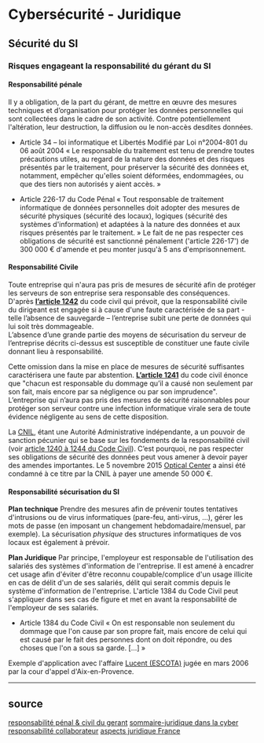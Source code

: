 # Cybersécurité - Juridique

## Sécurité du SI
### Risques engageant la responsabilité du gérant du SI
#### Responsabilité pénale
Il y a obligation, de la part du gérant, de mettre en œuvre des mesures techniques et d’organisation pour protéger les données personnelles qui sont collectées dans le cadre de son activité. Contre potentiellement l'altération, leur destruction, la diffusion ou le non-accès desdites données.   

* Article 34 – loi informatique et Libertés Modifié par Loi n°2004-801 du 06 août 2004
« Le responsable du traitement est tenu de prendre toutes précautions utiles, au regard de la nature des données et des risques présentés par le traitement, pour préserver la sécurité des données et, notamment, empêcher qu'elles soient déformées, endommagées, ou que des tiers non autorisés y aient accès. »    

* Article 226-17 du Code Pénal
« Tout responsable de traitement informatique de données personnelles doit adopter des mesures de sécurité physiques (sécurité des locaux), logiques (sécurité des systèmes d'information) et adaptées à la nature des données et aux risques présentés par le traitement. » 
Le fait de ne pas respecter ces obligations de sécurité est sanctionné pénalement ('article 226-17') de 300 000 € d'amende et peu monter jusqu'à 5 ans d'emprisonnement.

#### Responsabilité Civile
Toute entreprise qui n'aura pas pris de mesures de sécurité afin de protéger les serveurs de son entreprise sera responsable des conséquences. D'après [**l’article 1242**](https://www.legifrance.gouv.fr/codes/article_lc/LEGIARTI000032041559/) du code civil qui prévoit, que la responsabilité civile du dirigeant est engagée si à cause d'une faute caractérisée de sa part - telle l’absence de sauvegarde – l’entreprise subit une perte de données qui lui soit très dommageable.   
L’absence d’une grande partie des moyens de sécurisation du serveur de l’entreprise décrits ci-dessus est susceptible de constituer une faute civile donnant lieu à responsabilité.   

Cette omission dans la mise en place de mesures de sécurité suffisantes caractérisera une faute par abstention. [**L’article 1241**](https://www.legifrance.gouv.fr/codes/article_lc/LEGIARTI000006437049/2016-01-01/) du code civil énonce que "chacun est responsable du dommage qu’il a causé non seulement par son fait, mais encore par sa négligence ou par son imprudence". L’entreprise qui n’aura pas pris des mesures de sécurité raisonnables pour protéger son serveur contre une infection informatique virale sera de toute évidence négligente au sens de cette disposition.   

La [CNIL](https://climbingfrombottom.github.io/learning.html?cat=aspect_juridique&file=cnil), étant une Autorité Administrative indépendante, a un pouvoir de sanction pécunier qui se base sur les fondements de la responsabilité civil (voir [article 1240 à 1244 du Code Civil](https://www.legifrance.gouv.fr/codes/id/LEGISCTA000032021488/)). C’est pourquoi, ne pas respecter ses obligations de sécurité des données peut vous amener à devoir payer des amendes importantes. Le 5 novembre 2015 [Optical Center](https://www.acuite.fr/actualite/profession/82668/optical-center-condamne-50-000-euros-damende-par-la-cnil) a ainsi été condamné à ce titre par la CNIL à payer une amende 50 000 €.


#### Responsabilité sécurisation du SI 

**Plan technique** 
Prendre des mesures afin de prévenir toutes tentatives d'intrusions ou de virus informatiques (pare-feu, anti-virus, ...), gérer les mots de passe (en imposant un changement hebdomadaire/mensuel, par exemple). La sécurisation *physique* des structures informatiques de vos locaux est également à prévoir.   

**Plan Juridique** 
Par principe, l'employeur est responsable de l'utilisation des salariés des systèmes d'information de l'entreprise. Il est amené à encadrer cet usage afin d'éviter d'être reconnu coupable/complice d'un usage illicite en cas de délit d'un de ses salariés, délit qui serait commis depuis le système d'information de l'entreprise. L'article 1384 du Code Civil peut s'appliquer dans ses cas de figure et met en avant la responsabilité de l'employeur de ses salariés.   

* Article 1384 du Code Civil 
« On est responsable non seulement du dommage que l'on cause par son propre fait, mais encore de celui qui est causé par le fait des personnes dont on doit répondre, ou des choses que l'on a sous sa garde. [...] » 

Exemple d'application avec l'affaire [Lucent (ESCOTA)](https://www.legalis.net/actualite/affaire-lucent-lemployeur-responsable-des-actes-en-ligne-commis-par-des-salaries/ "Employeur, responsable des actes en ligne commis par des salariés") jugée en mars 2006 par la cour d'appel d'Aix-en-Provence.

---------------

## source
[responsabilité pénal & civil du gerant](https://www.wooxo.fr/Wooxo-news/Le-blog-Wooxo/La-responsabilite-civile-et-penale-du-gerant-en-matiere-de-securite-informatique)
[sommaire-juridique dans la cyber](https://www.hs2.fr/juridique-droit-de-la-cybersecurite/)
[responsabilité collaborateur](https://www.stormshield.com/fr/actus/vers-une-responsabilite-des-collaborateurs-entreprise-en-matiere-de-cybersecurite/)
[aspects juridique France](http://www.feral-avocats.com/wp-content/uploads/2016/10/160900-RWI-SFO-Action-Canada-France-Aspects-juridiques-Cyberse%CC%81curite%CC%81.pdf)
